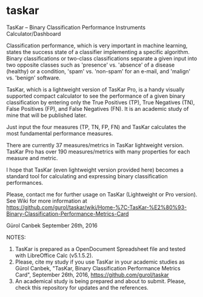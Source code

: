 # taskar
TasKar – Binary Classification Performance Instruments Calculator/Dashboard

Classification performance, which is very important in machine learning, states the success state of a classifier implementing a specific algorithm. Binary classifications or two-class classifications separate a given input into two opposite classes such as 'presence' vs. 'absence' of a disease (healthy) or a condition, 'spam' vs. 'non-spam' for an e-mail, and 'malign' vs. 'benign' software.

TasKar, which is a lightweight version of TasKar Pro, is a handy visually supported compact calculator to see the performance of a given binary classification by entering only the True Positives (TP), True Negatives (TN), False Positives (FP), and False Negatives (FN). It is an academic study of mine that will be published later.

Just input the four measures (TP, TN, FP, FN) and TasKar calculates the most fundamental performance measures.

There are currently 37 measures/metrics in TasKar lightweight version. TasKar Pro has over 190 measures/metrics with many properties for each measure and metric.

I hope that TasKar (even lightweight version provided here) becomes a standard tool for calculating and expressing binary classification performances.

Please, contact me for further usage on TasKar (Lightweight or Pro version). See Wiki for more information at https://github.com/gurol/taskar/wiki/Home-%7C-TasKar-%E2%80%93-Binary-Classification-Performance-Metrics-Card

Gürol Canbek
September 26th, 2016

NOTES:
1) TasKar is prepared as a OpenDocument Spreadsheet file and tested with LibreOffice Calc (v5.1.5.2).
2) Please, cite my study if you use TasKar in your academic studies as
   Gürol Canbek, "TasKar, Binary Classification Performance Metrics Card", September 26th, 2016, https://github.com/gurol/taskar
3) An academical study is being prepared and about to submit. Please, check this repository for updates and the references. 
